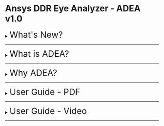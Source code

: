 # Ansys DDR Eye Analyzer - ADEA v1.0



<!-- ![Main GUI](./Resources/fig/main_GUI.bmp) -->
<details>
<summary><span style="font-size:200%"> What's New? </span></summary>

<blockquote>
<details>
<summary><span style="font-size:200%"> v1.0.1 </span></summary>

>   ### The process for choosing a version of Ansys Electronics Desktop(AEDT) has been modified.
>   * #### v1.0 : AEDT executes in a specific version with reference to environmental variables.
>   * #### v1.0.1 : The version of AEDT that user select in dropdown menu will be executed.

</details>
</blockquote>
</details>

---
<details>
<summary><span style="font-size:200%"> What is ADEA? </span></summary>

>### A new Solution for DDR analysis by Ansys Korea.
>![ex_screenshot](./Resources/fig/ADEA_Intro.png)
</details>

---
<details>
<summary><span style="font-size:200%"> Why ADEA? </span></summary>

<blockquote>
<details>
<summary><span style="font-size:200%"> 1. Easy </span></summary>

>   * ### Pre-defined User Configurations
>   * ### Pre-defined DDR Specifications
>   * ### Automatic Net Classification & Target Net Assign Algorithm
>   * ### Selective Verification Process
>   ![ex_screenshot](./Resources/fig/easy.png)
</details>
</blockquote>

<blockquote>
<details>
<summary><span style="font-size:200%"> 2. Simple </span></summary>

>   * ### One-Click Verification Process
>   ![ex_screenshot](./Resources/fig/simple.png)
</details>
</blockquote>

<blockquote>
<details>
<summary><span style="font-size:200%"> 3. Customizable </span></summary>

>   * ### Customziable Verification Algorithm & Process
>   * ### Customziable Final Report (Excel, HTML, etc.)
>   ![ex_screenshot](./Resources/fig/customizable.png)
</details>
</blockquote>
</details>

---
<details>
<summary><span style="font-size:200%"> User Guide - PDF </span></summary>

> ### [Quick Guide (EN) - PDF](./Resources/help/Quick_Guide_EN.pdf)
> ### [User Guide (EN) - PDF](./Resources/help/User_Guide_EN.pdf)
> ### [Quick Guide (KO) - PDF](./Resources/help/Quick_Guide_KO.pdf)
> ### [User Guide (KO) - PDF](./Resources/help/User_Guide_KO.pdf)
</details>

---
<details>
<summary><span style="font-size:200%"> User Guide - Video </span></summary>

> * ### [Getting Start with AEDA](http://www.rfdh.com/pds/adea/Getting_Start_with_ADEA.mp4)
> * ### [Quick Guide for DQ Eye Analyze](http://www.rfdh.com/pds/adea/Quick_Guide_for_DQ_Eye_Analyze.mp4)
> * ### Quick Guide for IBIS Optimization
> ---
> * ### [Problem in Running ADEA](http://www.rfdh.com/pds/adea/Problem_in_Running_ADEA.mp4)
> * ### Select Version of Ansys Electronics Desktop
> * ### What is Deifnition File?
>   > * ### Modify and/or Add DDR Specifications
>   > * ### Automatic Net Classifications
>   > * ### Automatic IBIS Identification
> * ### What is Configuration File?
> * ### Analyze with 'Analyze Group'
</details>

---
<!-- ## History
> ### [v0.5.1] - '22.08.06
>>- ##### Eye 계측 Algorithm Classic Version(VB) 으로 변경 후, Excel report 생성 bug 수정
>>- ##### Resource 폴더 정리
>>- ##### 예제 Archive file 추가
>>- ##### CSV input disable

> ### [v0.5.2] - '22.08.07
>>- ##### Excel report format 변경
>>- ##### Jitter, Jitter_RMS 열 삭제
>>- ##### Width & Margin UI 단위 열 추가

> ### [v0.5.3] - '22.08.08
>>- ##### IBIS bug fix    
>>- ##### Show result window for each IBIS cases

> ### [v0.6] - '22.08.09
>>- ##### Release to SEC

> ### [v0.6.1] - '22.08.12
>>- ##### Modify IBIS Optimization example (buffer -> pin import)
>>- ##### Bug fix for IBIS New & pin import case

> ### [v0.6.2] - '22.08.24
>>- ##### IBIS Model check시 sim case 바로 반영되지 않던 문제 수정
>>- ##### IBIS Model refresh button click시 sim case 초기화 되지 않던 문제 수정
>>- ##### IBIS Run Click시 초기화 문제 수정
>>- ##### Tx/Rx 같은 *.ibs file 사용 Case update
>>- ##### IBIS form resize event update
>>- ##### Automatic data-rate detect algorithm are updated

> ### [v0.6.3] - '22.08.30
>>- ##### 이전 IBIS 형식으로 작성된 Schematic에서도 IBIS opt. 동작하도록 update.
>>- ##### 이전 IBIS 형식의 예제 Schematic update (LPDDR4_2133_IBIS_Example_for_Old_IBIS.aedtz)

> ### [v0.6.4] - '22.09.01
>>- ##### 예제 Archive file 재정비
>>- ##### 자동 Datarate 입력 기능 Disable
>>- ##### QC Routine 및 QC 결과표 작성

> ### [v0.6.5] - '22.09.16
>>- ##### 연속 해석 진행시, 이전 해석에서 설정했던 Report Export option이 초기화 되지 않는 문제 수정.
>>- ##### IBIS opt. 해석 진행 후, detailed report창에서 report export할 수 없도록 수정 -> 대신 전체 optimization 결과를 export할 수 있도록 update할 예정임.
>>- ##### IBIS opt. 해석 전 또는 해석 후 result 버튼 click하면 error 발생하던 문제 수정
>>- ##### Analysis Group 설정 하고 Eye 해석 진행 후, IBIS opt. 해석 진행하면 결과가 grouping되어 보이던 문제 수정
>>- ##### IBIS opt. 연속 수행하면, AEDT에서 Sim case가 누적되어 해석되던 문제 수정
>>- ##### Input file을 load 한 뒤, 새로운 file을 load 하려다 cancel 하면, 기존 입력되어 있던 design name이 삭제되던 현상 수정.
>>- ##### v0.6.5 기준 한글 + 영문 User manual, Quick Guide, Readme.md, Readme.html update.
>>- ##### GUI 에서 About ADEA Menu 다시 활성화 함.

> ### [v1.0] - '22.09.16
>>- ##### Release ADEA v1.0.

> ### [v1.0.1] - '22.09.26
>>- ##### hotfix ADEA v1.0.1
>>- ##### AEDT 실행 version 선택을 환경 변수를 참고하던 기존의 방식에서,
>>- ##### 사용자의 입력을 받아 선택하도록 변경함.
>>- ##### 2020 R1 부터 2022 R2 까지 List-up 하였으며,
>>- ##### PC에 설치되지 않은 Version을 선택할 경우
>>- ##### 기본 앱 설정에 따라 AEDT가 실행되도록 업데이트 하였음.
-->